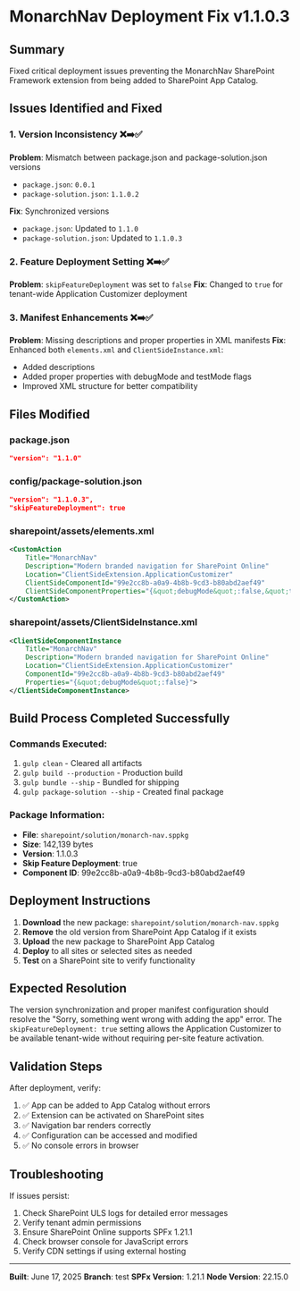 # MonarchNav Deployment Fix v1.1.0.3

## Summary
Fixed critical deployment issues preventing the MonarchNav SharePoint Framework extension from being added to SharePoint App Catalog.

## Issues Identified and Fixed

### 1. Version Inconsistency ❌➡️✅
**Problem**: Mismatch between package.json and package-solution.json versions
- `package.json`: `0.0.1`
- `package-solution.json`: `1.1.0.2`

**Fix**: Synchronized versions
- `package.json`: Updated to `1.1.0`
- `package-solution.json`: Updated to `1.1.0.3`

### 2. Feature Deployment Setting ❌➡️✅
**Problem**: `skipFeatureDeployment` was set to `false`
**Fix**: Changed to `true` for tenant-wide Application Customizer deployment

### 3. Manifest Enhancements ❌➡️✅
**Problem**: Missing descriptions and proper properties in XML manifests
**Fix**: Enhanced both `elements.xml` and `ClientSideInstance.xml`:
- Added descriptions
- Added proper properties with debugMode and testMode flags
- Improved XML structure for better compatibility

## Files Modified

### package.json
```json
"version": "1.1.0"
```

### config/package-solution.json
```json
"version": "1.1.0.3",
"skipFeatureDeployment": true
```

### sharepoint/assets/elements.xml
```xml
<CustomAction
    Title="MonarchNav"
    Description="Modern branded navigation for SharePoint Online"
    Location="ClientSideExtension.ApplicationCustomizer"
    ClientSideComponentId="99e2cc8b-a0a9-4b8b-9cd3-b80abd2aef49"
    ClientSideComponentProperties="{&quot;debugMode&quot;:false,&quot;testMode&quot;:false}">
</CustomAction>
```

### sharepoint/assets/ClientSideInstance.xml
```xml
<ClientSideComponentInstance
    Title="MonarchNav"
    Description="Modern branded navigation for SharePoint Online"
    Location="ClientSideExtension.ApplicationCustomizer"
    ComponentId="99e2cc8b-a0a9-4b8b-9cd3-b80abd2aef49"
    Properties="{&quot;debugMode&quot;:false}">
</ClientSideComponentInstance>
```

## Build Process Completed Successfully

### Commands Executed:
1. `gulp clean` - Cleared all artifacts
2. `gulp build --production` - Production build
3. `gulp bundle --ship` - Bundled for shipping
4. `gulp package-solution --ship` - Created final package

### Package Information:
- **File**: `sharepoint/solution/monarch-nav.sppkg`
- **Size**: 142,139 bytes
- **Version**: 1.1.0.3
- **Skip Feature Deployment**: true
- **Component ID**: 99e2cc8b-a0a9-4b8b-9cd3-b80abd2aef49

## Deployment Instructions

1. **Download** the new package: `sharepoint/solution/monarch-nav.sppkg`
2. **Remove** the old version from SharePoint App Catalog if it exists
3. **Upload** the new package to SharePoint App Catalog
4. **Deploy** to all sites or selected sites as needed
5. **Test** on a SharePoint site to verify functionality

## Expected Resolution

The version synchronization and proper manifest configuration should resolve the "Sorry, something went wrong with adding the app" error. The `skipFeatureDeployment: true` setting allows the Application Customizer to be available tenant-wide without requiring per-site feature activation.

## Validation Steps

After deployment, verify:
1. ✅ App can be added to App Catalog without errors
2. ✅ Extension can be activated on SharePoint sites  
3. ✅ Navigation bar renders correctly
4. ✅ Configuration can be accessed and modified
5. ✅ No console errors in browser

## Troubleshooting

If issues persist:
1. Check SharePoint ULS logs for detailed error messages
2. Verify tenant admin permissions
3. Ensure SharePoint Online supports SPFx 1.21.1
4. Check browser console for JavaScript errors
5. Verify CDN settings if using external hosting

---
**Built**: June 17, 2025
**Branch**: test
**SPFx Version**: 1.21.1
**Node Version**: 22.15.0
